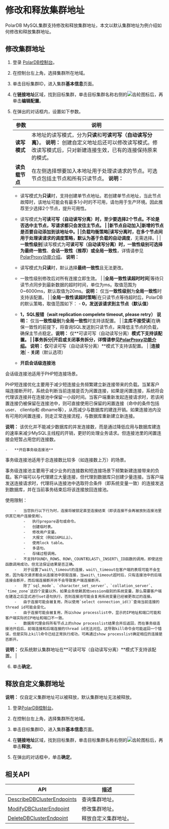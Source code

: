 # 修改和释放集群地址

PolarDB MySQL集群支持修改和释放集群地址，本文以默认集群地址为例介绍如何修改和释放集群地址。

## 修改集群地址

1.  登录 [PolarDB控制台](https://polardb.console.aliyun.com/)。

2.  在控制台左上角，选择集群所在地域。

3.  单击目标集群ID，进入集群**基本信息**页面。

4.  在**链接地址**区域，找到目标集群，单击目标集群名称右侧的![齿轮](https://static-aliyun-doc.oss-cn-hangzhou.aliyuncs.com/assets/img/zh-CN/9630359951/p103097.png)图标后，再单击**编辑配置**。

5.  在弹出的对话框内，设置如下参数。

    |参数|说明|
    |--|--|
    |**读写模式**|本地址的读写模式，分为**只读**和**可读可写（自动读写分离）**。 **说明：** 创建自定义地址后还可以修改读写模式。修改读写模式后，只对新建连接生效，已有的连接保持原来的模式。 |
    |**读负载节点**|在左侧选择想要加入本地址用于处理读请求的节点。可选节点包括主节点和所有只读节点。 **说明：**

    -   读写模式为**只读**时，支持创建单节点地址。若创建单节点地址，当此节点故障时，该地址可能会有最多1小时的不可用，请勿用于生产环境。因此推荐至少选择2个节点，提升可用性。
    -   读写模式为**可读可写（自动读写分离）**时，至少要选择2个节点。不论是否选中主节点，写请求都只会发往主节点。 |
    |**新节点自动加入**|新增的节点是否要自动添加到该地址中。|
    |**负载均衡策略**|读写分离时，在多个节点间用于处理读请求的调度策略，默认为**基于负载的自动调度**，无需选择。|
    |**一致性级别**|读写模式为**可读可写（自动读写分离）**时，一致性级别可选择为**最终一致性**、**会话一致性（推荐）**或**全局一致性**，详情请参见[PolarProxy功能介绍](/cn.zh-CN/用户指南/集群访问/集群地址/PolarProxy功能介绍.md)。 **说明：**

    -   读写模式为**只读**时，默认选择**最终一致性**且无法更改。
    -   一致性级别修改后对所有连接立即生效。 |
    |**全局一致性读超时时间**|等待只读节点同步到最新数据的超时时间，单位为ms。取值范围为0~6000ms，默认取值为20ms。**说明：** 仅当**一致性级别**为**全局一致性**时支持该配置。 |
    |**全局一致性读超时策略**|在只读节点等待超时后，PolarDB的默认策略，取值范围如下：    -   **0，发送该请求到主节点（默认值）**
    -   **1，SQL报错（wait replication compelete timeout, please retry）**
**说明：** 仅当**一致性级别**为**全局一致性**时支持该配置。 |
    |**主库不接受读**|在确保一致性的前提下，将查询SQL发送到只读节点，来降低主节点的负载，确保主节点稳定。**说明：** 仅**可读可写（自动读写分离）**模式下支持该配置。 |
    |**事务拆分**|开启或关闭事务拆分，详情请参见[PolarProxy功能介绍](/cn.zh-CN/用户指南/集群访问/集群地址/PolarProxy功能介绍.md)。 **说明：** 仅**可读可写（自动读写分离）**模式下支持该配置。 |
    |**连接池**|    -   **关闭**（默认选项）
    -   **开启会话级连接池**

会话级连接池适用于PHP短连接场景。

PHP短连接优化主要用于减少短连接业务频繁建立新连接带来的负载。当某客户端连接断开时，系统会判断当前连接是否为闲置连接，如果是闲置连接，系统将会代理该连接并在连接池中保留一小段时间。当客户端重新发起连接请求时，若该闲置连接仍被保留在连接池中，则可直接使用已保留的闲置连接（命中的条件包括user、 clientip和 dbname等），从而减少与数据库的建连开销。如果连接池内没有可用的闲置连接，则走正常连接流程，与数据库重新建立新连接。

**说明：** 该优化并不能减少数据库的并发连接数，而是通过降低应用与数据库建连的速率来减少MySQL主线程的开销，更好的处理业务请求。但连接池里的闲置连接会短暂占用您的连接数。

    -   **开启事务级连接池**

事务级连接池适用于总连接数比较多（如连接数上万）的场景。

事务级连接池主要用于减少业务的连接数和短连接场景下频繁新建连接带来的负载。客户端可以与代理建立大量连接，但代理到数据库只创建少量连接。当客户端发送连接请求时，代理将从连接池中选取符合条件（即系统变量一致）的连接发送到数据库，并在当前事务结束后将该连接放回连接池。

使用限制：

        -   当您执行以下行为时，连接将被锁定直至连接结束（即该连接不会再被放到连接池里供其它用户连接使用）。
            -   执行prepare语句或命令。
            -   创建临时表。
            -   修改用户变量。
            -   大报文（例如16M以上）。
            -   使用lock table。
            -   多语句。
            -   存储过程调用。
        -   不支持FOUND\_ROWS、ROW\_COUNT和LAST\_INSERT\_ID函数的调用，即使这些函数调用成功，但无法保证结果是否正确。
        -   对于设置了wait\_timeout的连接，wait\_timeout在客户端的表现可能不会生效，因为每次请求都会从连接池中获取连接，当wait\_timeout超时后，只有连接池中的后端连接会断开，而后端连接断开并不会导致客户端连接断开。
        -   除了`sql_mode`、`character_set_server`、`collation_server`、`time_zone`这四个变量以外，如果业务依赖其他session级别的系统变量，那么需要客户端在建连之后显式进行set语句执行，否则连接池可能会复用系统变量已经被更改过的连接。
        -   由于连接可能会被复用，所以使用`select connection_id()`查询当前连接的thread id可能会变化。
        -   由于连接可能会被复用，所以show processlist中，显示的IP地址和端口可能和客户端实际的IP地址和端口不一致。
        -   数据库代理会将所有节点上的show processlist结果合并后返回，而在事务级连接池开启后，前端连接和后端连接的thread id无法对应。这导致kill命令会可能返回一个错误，但是实际上kill命令已经正常执行成功，可再通过show processlist确定相应的连接是否断开。
**说明：** 仅系统默认集群地址在**可读可写（自动读写分离）**模式下支持该配置。 |

6.  单击**确定**。


## 释放自定义集群地址

**说明：** 仅自定义集群地址可以被释放，默认集群地址无法被释放。

1.  登录[PolarDB控制台](https://polardb.console.aliyun.com/)。

2.  在控制台左上角，选择集群所在地域。

3.  单击目标集群ID，进入集群**基本信息**页面。

4.  在**链接地址**区域，找到目标集群，单击目标集群名称右侧的![齿轮](https://static-aliyun-doc.oss-cn-hangzhou.aliyuncs.com/assets/img/zh-CN/9630359951/p103097.png)图标后，再单击**释放**。

5.  在弹出的对话框中，单击**确定**。


## 相关API

|API|描述|
|---|--|
|[DescribeDBClusterEndpoints](/cn.zh-CN/API参考/访问地址/DescribeDBClusterEndpoints.md)|查询集群地址。|
|[ModifyDBClusterEndpoint](/cn.zh-CN/API参考/访问地址/ModifyDBClusterEndpoint.md)|修改集群地址。|
|[DeleteDBClusterEndpoint](/cn.zh-CN/API参考/访问地址/DeleteDBClusterEndpoint.md)|释放自定义集群地址。|

